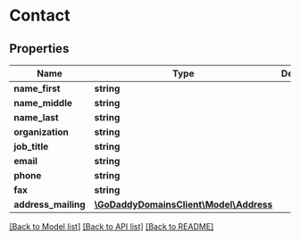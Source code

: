 # Contact

## Properties
Name | Type | Description | Notes
------------ | ------------- | ------------- | -------------
**name_first** | **string** |  | 
**name_middle** | **string** |  | [optional] 
**name_last** | **string** |  | 
**organization** | **string** |  | [optional] 
**job_title** | **string** |  | [optional] 
**email** | **string** |  | 
**phone** | **string** |  | 
**fax** | **string** |  | [optional] 
**address_mailing** | [**\GoDaddyDomainsClient\Model\Address**](Address.md) |  | 

[[Back to Model list]](../../README.md#documentation-for-models) [[Back to API list]](../../README.md#documentation-for-api-endpoints) [[Back to README]](../../README.md)


